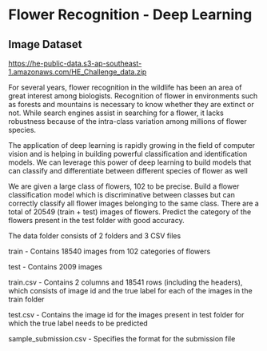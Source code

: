 # Flower Recognition - Deep Learning

## Image Dataset
https://he-public-data.s3-ap-southeast-1.amazonaws.com/HE_Challenge_data.zip

For several years, flower recognition in the wildlife has been an area of great interest among biologists. Recognition of flower in environments such as forests and mountains is necessary to know whether they are extinct or not. While search engines assist in searching for a flower, it lacks robustness because of the intra-class variation among millions of flower species.

The application of deep learning is rapidly growing in the field of computer vision and is helping in building powerful classification and identification models. We can leverage this power of deep learning to build models that can classify and differentiate between different species of flower as well

We are given a large class of flowers, 102 to be precise. Build a flower classification model which is discriminative between classes but can correctly classify all flower images belonging to the same class. There are a total of 20549 (train + test) images of flowers. Predict the category of the flowers present in the test folder with good accuracy.

The data folder consists of 2 folders and 3 CSV files

train - Contains 18540 images from 102 categories of flowers

test  - Contains 2009 images

train.csv - Contains 2 columns and 18541 rows (including the headers), which consists of image id and the true label for each of the images in the train folder

test.csv - Contains the image id for the images present in test folder for which the true label needs to be predicted

sample_submission.csv - Specifies the format for the submission file
